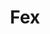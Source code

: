 ---
description: 团队办公工具，这个领域需要烧很多钱吧。
layout: post
results:
- primaryGenreName: Productivity
  version: '1.1.0'
  formattedPrice: 免费
  genreIds:
  - '6007'
  - '6002'
  artworkUrl60: http://is2.mzstatic.com/image/thumb/Purple20/v4/14/d4/33/14d433c6-9721-97b7-ec81-1234e5e32c1e/source/60x60bb.jpg
  userRatingCountForCurrentVersion: 2
  minimumOsVersion: '7.0'
  appletvScreenshotUrls: &a []
  sellerName: weizhu zhang
  supportedDevices:
  - iPhone4
  - iPad2Wifi
  - iPad23G
  - iPhone4S
  - iPadThirdGen
  - iPadThirdGen4G
  - iPhone5
  - iPodTouchFifthGen
  - iPadFourthGen
  - iPadFourthGen4G
  - iPadMini
  - iPadMini4G
  - iPhone5c
  - iPhone5s
  - iPhone6
  - iPhone6Plus
  - iPodTouchSixthGen
  genres:
  - 效率
  - 工具
  currentVersionReleaseDate: '2016-07-14T16:14:57Z'
  trackName: Fex
  isVppDeviceBasedLicensingEnabled: true
  description: 'FEX是一款专注团队协作的工具软件，抱着开源的思想，通过任务列表、文件管理、日历、即时通讯等功能设计，有效的提高跨团队协作的工作效率。

    FEX希望通过集成第三方的信息通知，做成最大的工作软件的第三方收集平台，用户只需要下载一个FEX，即可处理所有工作内容。'
  price: 0
  trackId: 1129776639
  releaseDate: '2016-07-04T19:34:57Z'
  advisories: *a
  screenshotUrls:
  - http://a3.mzstatic.com/us/r30/Purple30/v4/05/b0/90/05b09023-f0f8-295b-ca14-08cfc352cbb6/screen1136x1136.jpeg
  - http://a2.mzstatic.com/us/r30/Purple60/v4/49/33/4b/49334b8e-d585-e371-67d1-63b5717a5966/screen1136x1136.jpeg
  - http://a5.mzstatic.com/us/r30/Purple20/v4/8d/41/9a/8d419a81-1202-9a9a-ea76-a1737478c1b1/screen1136x1136.jpeg
  - http://a3.mzstatic.com/us/r30/Purple18/v4/9e/cd/8e/9ecd8e5d-6d9b-2193-28f7-8bc6a07d3e29/screen1136x1136.jpeg
  - http://a3.mzstatic.com/us/r30/Purple20/v4/dc/a2/7b/dca27b07-48ed-f004-b39f-b0c77514b6a5/screen1136x1136.jpeg
  artistViewUrl: https://itunes.apple.com/cn/developer/weizhu-zhang/id933684694?uo=4
  primaryGenreId: 6007
  averageUserRatingForCurrentVersion: 5
  kind: software
  fileSizeBytes: '19934015'
  bundleId: com.lct.slab
  trackContentRating: 4+
  releaseNotes: '1.优化体验

    2.修复bug'
  trackCensoredName: Fex
  contentAdvisoryRating: 4+
  isGameCenterEnabled: false
  artistName: weizhu zhang
  languageCodesISO2A:
  - DA
  - EN
  - FR
  - DE
  - JA
  - PT
  - ZH
  - ES
  - ZH
  features: *a
  wrapperType: software
  artworkUrl512: http://is2.mzstatic.com/image/thumb/Purple20/v4/14/d4/33/14d433c6-9721-97b7-ec81-1234e5e32c1e/source/512x512bb.jpg
  artworkUrl100: http://is2.mzstatic.com/image/thumb/Purple20/v4/14/d4/33/14d433c6-9721-97b7-ec81-1234e5e32c1e/source/100x100bb.jpg
  trackViewUrl: https://geo.itunes.apple.com/cn/app/fex/id1129776639?mt=8&uo=4
  artistId: 933684694
  currency: CNY
  ipadScreenshotUrls: *a
category: 效率
tags: tag1
resultCount: 1
title: Fex

---